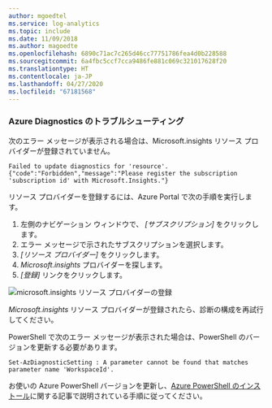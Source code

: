 ```yaml
---
author: mgoedtel
ms.service: log-analytics
ms.topic: include
ms.date: 11/09/2018
ms.author: magoedte
ms.openlocfilehash: 6890c71ac7c265d46cc77751786fea4d0b228588
ms.sourcegitcommit: 6a4fbc5ccf7cca9486fe881c069c321017628f20
ms.translationtype: HT
ms.contentlocale: ja-JP
ms.lasthandoff: 04/27/2020
ms.locfileid: "67181568"
---
```

### <a name="troubleshoot-azure-diagnostics"></a>Azure Diagnostics のトラブルシューティング

次のエラー メッセージが表示される場合は、Microsoft.insights リソース プロバイダーが登録されていません。

`Failed to update diagnostics for 'resource'. {"code":"Forbidden","message":"Please register the subscription 'subscription id' with Microsoft.Insights."}`

リソース プロバイダーを登録するには、Azure Portal で次の手順を実行します。

1.  左側のナビゲーション ウィンドウで、 *[サブスクリプション]* をクリックします。
2.  エラー メッセージで示されたサブスクリプションを選択します。
3.  *[リソース プロバイダー]* をクリックします。
4.  *Microsoft.insights* プロバイダーを探します。
5.  *[登録]* リンクをクリックします。

![microsoft.insights リソース プロバイダーの登録](./media/log-analytics-troubleshoot-azure-diagnostics/log-analytics-register-microsoft-diagnostics-resource-provider.png)

*Microsoft.insights* リソース プロバイダーが登録されたら、診断の構成を再試行してください。


PowerShell で次のエラー メッセージが表示された場合は、PowerShell のバージョンを更新する必要があります。

`Set-AzDiagnosticSetting : A parameter cannot be found that matches parameter name 'WorkspaceId'.`

お使いの Azure PowerShell バージョンを更新し、[Azure PowerShell のインストール](/powershell/azure/install-az-ps)に関する記事で説明されている手順に従ってください。
